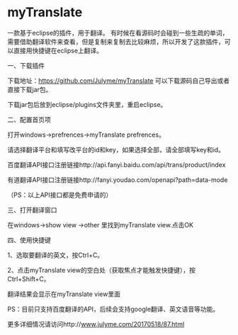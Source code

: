 # myTranslate
一款基于eclipse的插件，用于翻译。
有时候在看源码时会碰到一些生疏的单词，需要借助翻译软件来查看，但是复制来复制去比较麻烦，所以开发了这款插件，可以直接用快捷键在eclipse上翻译。

一、下载插件

下载地址：https://github.com/Julyme/myTranslate 可以下载源码自己导出或者直接下载jar包。

下载jar包后放到eclipse/plugins文件夹里，重启eclipse。

二、配置首页项

打开windows->prefrences->myTranslate prefrences。

请选择翻译平台和填写改平台的id和key，如果选择全部，请全部填写key和id。

百度翻译API接口注册链接http://api.fanyi.baidu.com/api/trans/product/index

有道翻译API接口注册链接http://fanyi.youdao.com/openapi?path=data-mode

（PS：以上API接口都是免费申请的）

三、打开翻译窗口

在windows->show view ->other 里找到myTranslate view.点击OK

四、使用快捷键

1、选取要翻译的英文，按Ctrl+C。

2、点击myTranslate view的空白处（获取焦点才能触发快捷键），按Ctrl+Shift+C。

翻译结果会显示在myTranslate view里面

PS：目前只支持百度翻译的API，后续会支持google翻译、英文语音等功能。

更多详细情况请访问http://www.julyme.com/20170518/87.html
